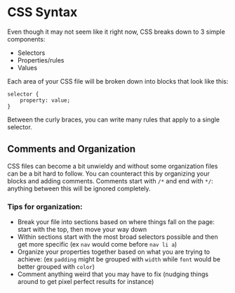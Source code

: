 # CSS Syntax

Even though it may not seem like it right now, CSS breaks down to 3 simple components:

* Selectors
* Properties/rules
* Values

Each area of your CSS file will be broken down into blocks that look like this:

    selector {
        property: value;
    }

Between the curly braces, you can write many rules that apply to a single selector.

## Comments and Organization

CSS files can become a bit unwieldy and without some organization files can be a bit hard to follow.
You can counteract this by organizing your blocks and adding comments.
Comments start with `/*` and end with `*/`: anything between this will be ignored completely.

### Tips for organization:

* Break your file into sections based on where things fall on the page: start with the top, then move your way down
* Within sections start with the most broad selectors possible and then get more specific (ex `nav` would come before `nav li a`)
* Organize your properties together based on what you are trying to achieve: (ex `padding` might be grouped with `width` while `font` would be better grouped with `color`)
* Comment anything weird that you may have to fix (nudging things around to get pixel perfect results for instance)
